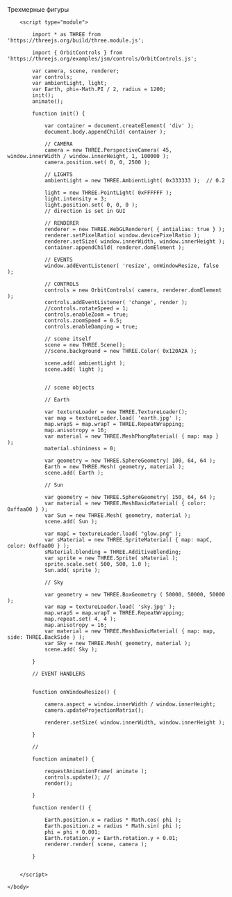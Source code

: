 
<!DOCTYPE html>
<html lang="en">
	<head>
		<title>three.js webgl - геометрические фигуры</title>
		<meta charset="utf-8">
		<meta name="viewport" content="width=device-width, user-scalable=no, minimum-scale=1.0, maximum-scale=1.0">
		<link type="text/css" rel="stylesheet" href="https://threejs.org/examples/main.css">
	</head>
	<body>
		<div id="info">
			Трехмерные фигуры
		</div>

		<script type="module">

			import * as THREE from 'https://threejs.org/build/three.module.js';

			import { OrbitControls } from 'https://threejs.org/examples/jsm/controls/OrbitControls.js';

			var camera, scene, renderer;
			var controls;
			var ambientLight, light;
			var Earth, phi=-Math.PI / 2, radius = 1200;
			init();
			animate();

			function init() {

				var container = document.createElement( 'div' );
				document.body.appendChild( container );

				// CAMERA
				camera = new THREE.PerspectiveCamera( 45, window.innerWidth / window.innerHeight, 1, 100000 );
				camera.position.set( 0, 0, 2500 );

				// LIGHTS
				ambientLight = new THREE.AmbientLight( 0x333333 );	// 0.2

				light = new THREE.PointLight( 0xFFFFFF );
				light.intensity = 3;
				light.position.set( 0, 0, 0 );
				// direction is set in GUI

				// RENDERER
				renderer = new THREE.WebGLRenderer( { antialias: true } );
				renderer.setPixelRatio( window.devicePixelRatio );
				renderer.setSize( window.innerWidth, window.innerHeight );
				container.appendChild( renderer.domElement );

				// EVENTS
				window.addEventListener( 'resize', onWindowResize, false );

				// CONTROLS
				controls = new OrbitControls( camera, renderer.domElement );
				controls.addEventListener( 'change', render );
				//controls.rotateSpeed = 1; 
				controls.enableZoom = true;  
				controls.zoomSpeed = 0.5; 			
				controls.enableDamping = true;

				// scene itself
				scene = new THREE.Scene();
				//scene.background = new THREE.Color( 0x120A2A );

				scene.add( ambientLight );
				scene.add( light );
			

				// scene objects
			
				// Earth
				
				var textureLoader = new THREE.TextureLoader();
				var map = textureLoader.load( 'earth.jpg' );
				map.wrapS = map.wrapT = THREE.RepeatWrapping;
				map.anisotropy = 16;
				var material = new THREE.MeshPhongMaterial( { map: map } );
				material.shininess = 0;
				
				var geometry = new THREE.SphereGeometry( 100, 64, 64 );
				Earth = new THREE.Mesh( geometry, material );
				scene.add( Earth );	
				
				// Sun
				
				var geometry = new THREE.SphereGeometry( 150, 64, 64 );	
				var material = new THREE.MeshBasicMaterial( { color: 0xffaa00 } );				
				var Sun = new THREE.Mesh( geometry, material );
				scene.add( Sun );

				var mapC = textureLoader.load( "glow.png" );
				var sMaterial = new THREE.SpriteMaterial( { map: mapC, color: 0xffaa00 } );
				sMaterial.blending = THREE.AdditiveBlending;	
				var sprite = new THREE.Sprite( sMaterial );
				sprite.scale.set( 500, 500, 1.0 );
				Sun.add( sprite ); 

				// Sky
				
				var geometry = new THREE.BoxGeometry ( 50000, 50000, 50000 );
				var map = textureLoader.load( 'sky.jpg' );
				map.wrapS = map.wrapT = THREE.RepeatWrapping;
				map.repeat.set( 4, 4 );
				map.anisotropy = 16;
				var material = new THREE.MeshBasicMaterial( { map: map, side: THREE.BackSide } );		
				var Sky = new THREE.Mesh( geometry, material );				
				scene.add( Sky );

			}

			// EVENT HANDLERS


			function onWindowResize() {

				camera.aspect = window.innerWidth / window.innerHeight;
				camera.updateProjectionMatrix();

				renderer.setSize( window.innerWidth, window.innerHeight );

			}

			//

			function animate() {

				requestAnimationFrame( animate );
				controls.update(); //
				render();

			}

			function render() {

				Earth.position.x = radius * Math.cos( phi );  
				Earth.position.z = radius * Math.sin( phi ); 
				phi = phi + 0.001;
				Earth.rotation.y = Earth.rotation.y + 0.01;
				renderer.render( scene, camera );

			}			


		</script>

	</body>
</html>
